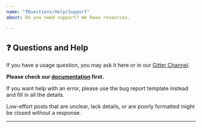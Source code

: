 ```yaml
---
name: "❓Questions/Help/Support"
about: Do you need support? We have resources.

---
```


## ❓ Questions and Help

If you have a usage question, you may ask it here or in our [Gitter Channel](https://gitter.im/azavea/raster-vision). 

**Please check our [documentation](https://docs.rastervision.io/en/latest/index.html) first.**

If you want help with an error, please use the bug report template instead and fill in all the details.

Low-effort posts that are unclear, lack details, or are poorly formatted might be closed without a response.

---
<!--Do not remove the template above. -->

<!-- Your question goes here. Please provide enough context that your problem and use case can be understood. -->
